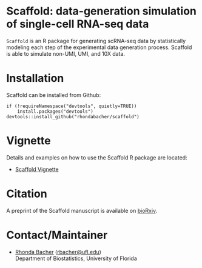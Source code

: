 # Scaffold: data-generation simulation of single-cell RNA-seq data

`Scaffold` is an R package for generating scRNA-seq data by
statistically modeling each step of the experimental data generation
process. Scaffold is able to simulate non-UMI, UMI, and 10X data. 

# Installation

Scaffold can be installed from Github:

```{r}
if (!requireNamespace("devtools", quietly=TRUE))
    install.packages("devtools")
devtools::install_github("rhondabacher/scaffold")
```

# Vignette

Details and examples on how to use the Scaffold R package are located:

* [Scaffold Vignette](https://www.rhondabacher.com/scaffold-vignette.pdf)


# Citation

A preprint of the Scaffold manuscript is available on [bioRxiv](https://www.biorxiv.org/content/10.1101/2020.10.05.326553v1.abstract).


# Contact/Maintainer

* [Rhonda Bacher](https://www.rhondabacher.com) (rbacher@ufl.edu)  
Department of Biostatistics, University of Florida
